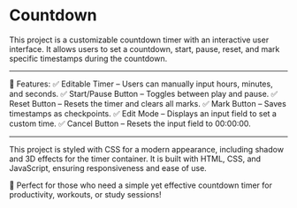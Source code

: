 # Countdown
This project is a customizable countdown timer with an interactive user interface. It allows users to set a countdown, start, pause, reset, and mark specific timestamps during the countdown.

-------------------------------------------------------------------------------

🔹 Features:
✅ Editable Timer – Users can manually input hours, minutes, and seconds.
✅ Start/Pause Button – Toggles between play and pause.
✅ Reset Button – Resets the timer and clears all marks.
✅ Mark Button – Saves timestamps as checkpoints.
✅ Edit Mode – Displays an input field to set a custom time.
✅ Cancel Button – Resets the input field to 00:00:00.

-------------------------------------------------------------------------------

This project is styled with CSS for a modern appearance, including shadow and 3D effects for the timer container. It is built with HTML, CSS, and JavaScript, ensuring responsiveness and ease of use.

🚀 Perfect for those who need a simple yet effective countdown timer for productivity, workouts, or study sessions!
